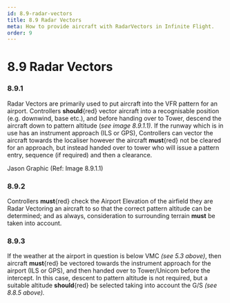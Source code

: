 ```yaml
---
id: 8.9-radar-vectors
title: 8.9 Radar Vectors
meta: How to provide aircraft with RadarVectors in Infinite Flight.
order: 9
---
```


# 8.9  Radar Vectors

 

### 8.9.1    

Radar Vectors are primarily used to put aircraft into the VFR pattern for an airport. Controllers **should**{red} vector aircraft into a recognisable position (e.g. downwind, base etc.), and before handing over to Tower, descend the aircraft down to pattern altitude (*see image 8.9.1.1)*. If the runway which is in use has an instrument approach (ILS or GPS), Controllers can vector the aircraft towards the localiser however the aircraft **must**{red} not be cleared for an approach, but instead handed over to tower who will issue a pattern entry, sequence (if required) and then a clearance.



Jason Graphic (Ref: Image 8.9.1.1)

 

### 8.9.2    

Controllers **must**{red} check the Airport Elevation of the airfield they are Radar Vectoring an aircraft to so that the correct pattern altitude can be determined; and as always, consideration to surrounding terrain **must** be taken into account.



### 8.9.3    

If the weather at the airport in question is below VMC *(see 5.3 above)*, then aircraft **must**{red} be vectored towards the instrument approach for the airport (ILS or GPS), and then handed over to Tower/Unicom before the intercept. In this case, descent to pattern altitude is not required, but a suitable altitude **should**{red} be selected taking into account the G/S *(see 8.8.5 above).*

 